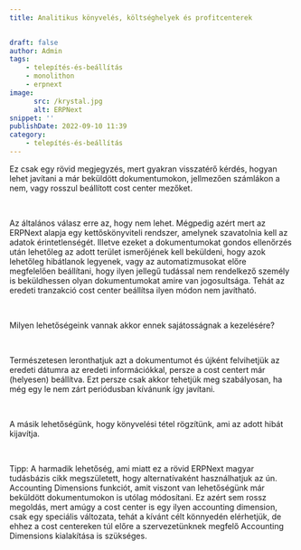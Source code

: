 ```yaml
---
title: Analitikus könyvelés, költséghelyek és profitcenterek

			
draft: false
author: Admin
tags:
    - telepítés-és-beállítás
    - monolithon
    - erpnext
image:
      src: /krystal.jpg
      alt: ERPNext
snippet: ''
publishDate: 2022-09-10 11:39
category:
    - telepítés-és-beállítás
---
```


<div class="ql-editor read-mode"><p>Ez csak egy rövid megjegyzés, mert gyakran visszatérő kérdés, hogyan lehet javítani a már beküldött dokumentumokon, jellmezően számlákon a nem, vagy rosszul beállított cost center mezőket. </p><p><br></p><p>Az általános válasz erre az, hogy nem lehet. Mégpedig azért mert az ERPNext alapja egy kettőskönyviteli rendszer, amelynek szavatolnia kell az adatok érintetlenségét. Illetve ezeket a dokumentumokat gondos ellenőrzés után lehetőleg az adott terület ismerőjének kell beküldeni, hogy azok lehetőleg hibátlanok legyenek, vagy az automatizmusokat előre megfelelően beállítani, hogy ilyen jellegű tudással nem rendelkező személy is beküldhessen olyan dokumentumokat amire van jogosultsága. Tehát az eredeti tranzakció cost center beállítsa ilyen módon nem javítható. </p><p><br></p><p>Milyen lehetőségeink vannak akkor ennek sajátosságnak a kezelésére?</p><p><br></p><p>Természetesen leronthatjuk azt a dokumentumot és újként felvihetjük az eredeti dátumra az eredeti információkkal, persze a cost centert már (helyesen) beállítva. Ezt persze csak akkor tehetjük meg szabályosan, ha még egy le nem zárt periódusban kívánunk így javítani. </p><p><br></p><p>A másik lehetőségünk, hogy könyvelési tétel rögzítünk, ami az adott hibát kijavítja. </p><p><br></p><p>Tipp: A harmadik lehetőség, ami miatt ez a rövid ERPNext magyar tudásbázis cikk megszületett, hogy alternatívaként használhatjuk az ún. Accounting Dimensions funkciót, amit viszont van lehetőségünk már beküldött dokumentumokon is utólag módosítani. Ez azért sem rossz megoldás, mert amúgy a cost center is egy ilyen accounting dimension, csak egy speciális változata, tehát a kívánt célt könnyedén elérhetjük, de ehhez a cost centereken túl előre a szervezetünknek megfelő Accounting Dimensions kialakítása is szükséges. </p></div>

